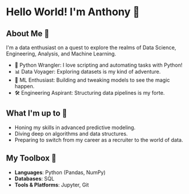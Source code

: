 # Hello World! I'm Anthony 🌟

## About Me 🚀

I'm a data enthusiast on a quest to explore the realms of Data Science, Engineering, Analysis, and Machine Learning.

- 🐍 Python Wrangler: I love scripting and automating tasks with Python!
- 📊 Data Voyager: Exploring datasets is my kind of adventure.
- 🤖 ML Enthusiast: Building and tweaking models to see the magic happen.
- 🛠️ Engineering Aspirant: Structuring data pipelines is my forte.

## What I'm up to 🌱

- Honing my skills in advanced predictive modeling.
- Diving deep on algorithms and data structures.
- Preparing to switch from my career as a recruiter to the world of data.

## My Toolbox 🧰

- **Languages**: Python (Pandas, NumPy)
- **Databases**: SQL
- **Tools & Platforms**: Jupyter, Git
